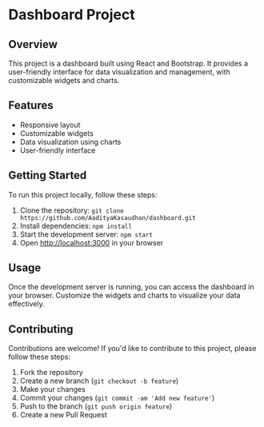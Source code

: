 # Dashboard Project

## Overview
This project is a dashboard built using React and Bootstrap. It provides a user-friendly interface for data visualization and management, with customizable widgets and charts.

## Features
- Responsive layout
- Customizable widgets
- Data visualization using charts
- User-friendly interface

## Getting Started
To run this project locally, follow these steps:

1. Clone the repository: `git clone https://github.com/AadityaKasaudhan/dashboard.git`
2. Install dependencies: `npm install`
3. Start the development server: `npm start`
4. Open [http://localhost:3000](http://localhost:3000) in your browser

## Usage
Once the development server is running, you can access the dashboard in your browser. Customize the widgets and charts to visualize your data effectively.

## Contributing
Contributions are welcome! If you'd like to contribute to this project, please follow these steps:
1. Fork the repository
2. Create a new branch (`git checkout -b feature`)
3. Make your changes
4. Commit your changes (`git commit -am 'Add new feature'`)
5. Push to the branch (`git push origin feature`)
6. Create a new Pull Request

